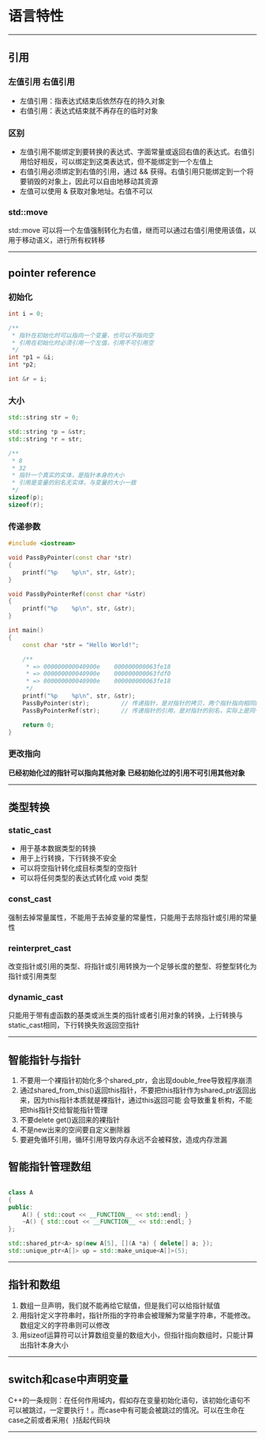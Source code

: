 # 语言特性

---

## 引用

### 左值引用 右值引用

- 左值引用：指表达式结束后依然存在的持久对象
- 右值引用：表达式结束就不再存在的临时对象

### 区别

- 左值引用不能绑定到要转换的表达式、字面常量或返回右值的表达式。右值引用恰好相反，可以绑定到这类表达式，但不能绑定到一个左值上
- 右值引用必须绑定到右值的引用，通过 && 获得。右值引用只能绑定到一个将要销毁的对象上，因此可以自由地移动其资源
- 左值可以使用 & 获取对象地址。右值不可以

### std::move

std::move 可以将一个左值强制转化为右值，继而可以通过右值引用使用该值，以用于移动语义，进行所有权转移

---

## pointer reference

### 初始化

``` cpp
int i = 0;

/**
 * 指针在初始化时可以指向一个变量，也可以不指向空
 * 引用在初始化时必须引用一个左值，引用不可引用空
 */
int *p1 = &i;
int *p2;

int &r = i;
```

### 大小

``` cpp
std::string str = 0;

std::string *p = &str;
std::string *r = str;

/**
 * 8
 * 32
 * 指针一个真实的实体，是指针本身的大小
 * 引用是变量的别名无实体，与变量的大小一致
 */
sizeof(p);
sizeof(r);
```

### 传递参数

``` cpp
#include <iostream>

void PassByPointer(const char *str)
{
    printf("%p    %p\n", str, &str);
}

void PassByPointerRef(const char *&str)
{
    printf("%p    %p\n", str, &str);
}

int main()
{
    const char *str = "Hello World!";

    /**
     * => 000000000040900e    000000000063fe18
     * => 000000000040900e    000000000063fdf0
     * => 000000000040900e    000000000063fe18
     */
    printf("%p    %p\n", str, &str);
    PassByPointer(str);         // 传递指针，是对指针的拷贝，两个指针指向相同的地址
    PassByPointerRef(str);      // 传递指针的引用，是对指针的别名，实际上是同一个指针

    return 0;
}
```

### 更改指向

**已经初始化过的指针可以指向其他对象**
**已经初始化过的引用不可引用其他对象**

---

## 类型转换

### static_cast

- 用于基本数据类型的转换
- 用于上行转换，下行转换不安全
- 可以将空指针转化成目标类型的空指针
- 可以将任何类型的表达式转化成 void 类型

### const_cast

强制去掉常量属性，不能用于去掉变量的常量性，只能用于去除指针或引用的常量性

### reinterpret_cast

改变指针或引用的类型、将指针或引用转换为一个足够长度的整型、将整型转化为指针或引用类型

### dynamic_cast

只能用于带有虚函数的基类或派生类的指针或者引用对象的转换，上行转换与static_cast相同，下行转换失败返回空指针

---

## 智能指针与指针

1. 不要用一个裸指针初始化多个shared_ptr，会出现double_free导致程序崩溃
2. 通过shared_from_this()返回this指针，不要把this指针作为shared_ptr返回出来，因为this指针本质就是裸指针，通过this返回可能 会导致重复析构，不能把this指针交给智能指针管理
3. 不要delete get()返回来的裸指针
4. 不是new出来的空间要自定义删除器
5. 要避免循环引用，循环引用导致内存永远不会被释放，造成内存泄漏

## 智能指针管理数组

``` cpp

class A
{
public:
    A() { std::cout << __FUNCTION__ << std::endl; }
    ~A() { std::cout << __FUNCTION__ << std::endl; }
};

std::shared_ptr<A> sp(new A[5], [](A *a) { delete[] a; });
std::unique_ptr<A[]> up = std::make_unique<A[]>(5);

```

---

## 指针和数组

1. 数组一旦声明，我们就不能再给它赋值，但是我们可以给指针赋值
2. 用指针定义字符串时，指针所指的字符串会被理解为常量字符串，不能修改。数组定义的字符串则可以修改
3. 用sizeof运算符可以计算数组变量的数组大小，但指针指向数组时，只能计算出指针本身大小

---

## switch和case中声明变量

C++的一条规则：在任何作用域内，假如存在变量初始化语句，该初始化语句不可以被跳过，一定要执行！。而case中有可能会被跳过的情况。可以在生命在case之前或者采用`{ }`括起代码块

---
